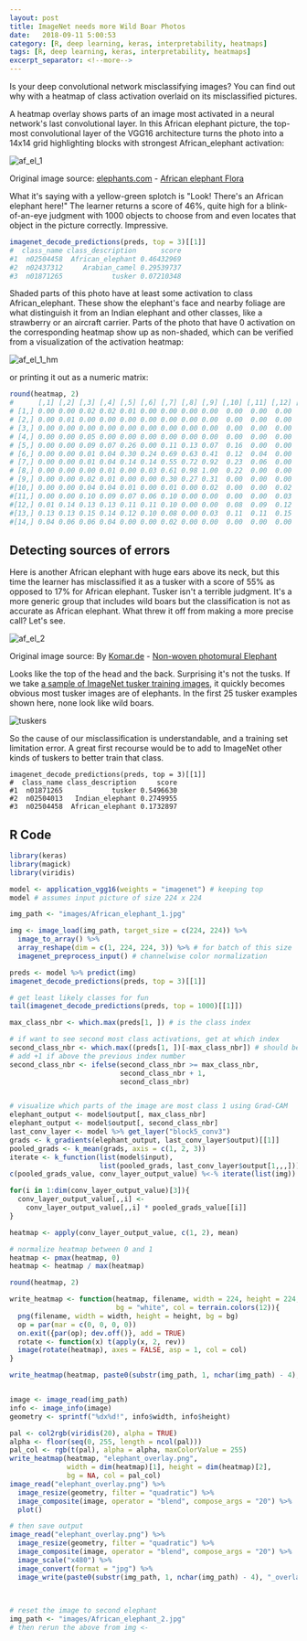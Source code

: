 ```yaml
---
layout: post
title: ImageNet needs more Wild Boar Photos 
date:   2018-09-11 5:00:53
category: [R, deep learning, keras, interpretability, heatmaps]
tags: [R, deep learning, keras, interpretability, heatmaps]
excerpt_separator: <!--more-->
---
```


Is your deep convolutional network misclassifying images? You can find out why with a heatmap of class activation overlaid on its misclassified pictures. 

A heatmap overlay shows parts of an image most activated in a neural network's last convolutional layer. In this African elephant picture, the top-most convolutional layer of the VGG16 architecture turns the photo into a 14x14 grid highlighting blocks with strongest African_elephant activation:

![af_el_1](https://dgarmat.github.io/images/African_elephant_1_overlay.jpg "af_el_1")

<!--more-->
Original image source: 
<a rel="nofollow" class="external text" href="https://www.elephants.com">elephants.com</a> - <a rel="nofollow" class="external text" href="https://elephants-media.s3.amazonaws.com/images/399/original/Flora%20ears%20out%20carrying%20limb_0002AA.jpg">African elephant Flora</a>

What it's saying with a yellow-green splotch is "Look! There's an African elephant here!" The learner returns a score of 46%, quite high for a blink-of-an-eye judgment with 1000 objects to choose from and even locates that object in the picture correctly. Impressive.

```r
imagenet_decode_predictions(preds, top = 3)[[1]]
#  class_name class_description      score
#1  n02504458  African_elephant 0.46432969
#2  n02437312     Arabian_camel 0.29539737
#3  n01871265            tusker 0.07210348
```

Shaded parts of this photo have at least some activation to class African_elephant. These show the elephant's face and nearby foliage are what distinguish it from an Indian elephant and other classes, like a strawberry or an aircraft carrier. Parts of the photo that have 0 activation on the corresponding heatmap show up as non-shaded, which can be verified from a visualization of the activation heatmap:

![af_el_1_hm](https://dgarmat.github.io/images/African_elephant_1_heatmap.png "af_el_1_hm")

or printing it out as a numeric matrix:

```r
round(heatmap, 2)
#      [,1] [,2] [,3] [,4] [,5] [,6] [,7] [,8] [,9] [,10] [,11] [,12] [,13] [,14]
# [1,] 0.00 0.00 0.02 0.02 0.01 0.00 0.00 0.00 0.00  0.00  0.00  0.00  0.00  0.00
# [2,] 0.00 0.01 0.00 0.00 0.00 0.00 0.00 0.00 0.00  0.00  0.00  0.00  0.00  0.00
# [3,] 0.00 0.00 0.00 0.00 0.00 0.00 0.00 0.00 0.00  0.00  0.00  0.00  0.00  0.00
# [4,] 0.00 0.00 0.05 0.00 0.00 0.00 0.00 0.00 0.00  0.00  0.00  0.00  0.00  0.00
# [5,] 0.00 0.00 0.09 0.07 0.26 0.00 0.11 0.13 0.07  0.16  0.00  0.00  0.00  0.00
# [6,] 0.00 0.00 0.01 0.04 0.30 0.24 0.69 0.63 0.41  0.12  0.04  0.00  0.00  0.00
# [7,] 0.00 0.00 0.01 0.04 0.14 0.14 0.55 0.72 0.92  0.23  0.06  0.00  0.00  0.00
# [8,] 0.00 0.00 0.00 0.01 0.00 0.03 0.61 0.98 1.00  0.22  0.00  0.00  0.00  0.00
# [9,] 0.00 0.00 0.02 0.01 0.00 0.00 0.30 0.27 0.31  0.00  0.00  0.00  0.02  0.00
#[10,] 0.00 0.00 0.04 0.04 0.01 0.00 0.01 0.00 0.02  0.00  0.00  0.02  0.04  0.01
#[11,] 0.00 0.00 0.10 0.09 0.07 0.06 0.10 0.00 0.00  0.00  0.00  0.03  0.05  0.04
#[12,] 0.01 0.14 0.13 0.13 0.11 0.11 0.10 0.00 0.00  0.08  0.09  0.12  0.08  0.08
#[13,] 0.13 0.13 0.15 0.14 0.12 0.10 0.08 0.00 0.03  0.11  0.11  0.15  0.12  0.11
#[14,] 0.04 0.06 0.06 0.04 0.00 0.00 0.02 0.00 0.00  0.00  0.00  0.00  0.00  0.00
```


## Detecting sources of errors

Here is another African elephant with huge ears above its neck, but this time the learner has misclassified it as a tusker with a score of 55% as opposed to 17% for African elephant. Tusker isn't a terrible judgment. It's a more generic group that includes wild boars but the classification is not as accurate as African elephant. What threw it off from making a more precise call? Let's see. 

![af_el_2](https://dgarmat.github.io/images/African_elephant_2_overlay.jpg "af_el_2")

Original image source: 
By <a rel="nofollow" class="external text" href="https://www.komar.de/en/elephant.html">Komar.de</a> - <a rel="nofollow" class="external text" href="https://www.komar.de/en/media/catalog/product/cache/5/image/780x/17f82f742ffe127f42dca9de82fb58b1/x/x/xxl4-529_elephant_ma.jpg">Non-woven photomural Elephant</a>


Looks like the top of the head and the back. Surprising it's not the tusks. If we take [a sample of ImageNet tusker training images](http://imagenet.stanford.edu/synset?wnid=n01871265), it quickly becomes obvious most tusker images are of elephants. In the first 25 tusker examples shown here, none look like wild boars.

![tuskers](https://dgarmat.github.io/images/tusker_imagenet.JPG "tuskers")

So the cause of our misclassification is understandable, and a training set limitation error. A great first recourse would be to add to ImageNet other kinds of tuskers to better train that class.

```
imagenet_decode_predictions(preds, top = 3)[[1]]
#  class_name class_description     score
#1  n01871265            tusker 0.5496630
#2  n02504013   Indian_elephant 0.2749955
#3  n02504458  African_elephant 0.1732897
```

## R Code

```r
library(keras)
library(magick)
library(viridis)

model <- application_vgg16(weights = "imagenet") # keeping top
model # assumes input picture of size 224 x 224

img_path <- "images/African_elephant_1.jpg"

img <- image_load(img_path, target_size = c(224, 224)) %>% 
  image_to_array() %>% 
  array_reshape(dim = c(1, 224, 224, 3)) %>% # for batch of this size
  imagenet_preprocess_input() # channelwise color normalization

preds <- model %>% predict(img)
imagenet_decode_predictions(preds, top = 3)[[1]]

# get least likely classes for fun
tail(imagenet_decode_predictions(preds, top = 1000)[[1]])

max_class_nbr <- which.max(preds[1, ]) # is the class index

# if want to see second most class activations, get at which index
second_class_nbr <- which.max((preds[1, ])[-max_class_nbr]) # should be second 
# add +1 if above the previous index number
second_class_nbr <- ifelse(second_class_nbr >= max_class_nbr,  
                           second_class_nbr + 1, 
                           second_class_nbr)


# visualize which parts of the image are most class 1 using Grad-CAM
elephant_output <- model$output[, max_class_nbr]
elephant_output <- model$output[, second_class_nbr]
last_conv_layer <- model %>% get_layer("block5_conv3")
grads <- k_gradients(elephant_output, last_conv_layer$output)[[1]]
pooled_grads <- k_mean(grads, axis = c(1, 2, 3))
iterate <- k_function(list(model$input),
                      list(pooled_grads, last_conv_layer$output[1,,,]))
c(pooled_grads_value, conv_layer_output_value) %<-% iterate(list(img))

for(i in 1:dim(conv_layer_output_value)[3]){
  conv_layer_output_value[,,i] <- 
    conv_layer_output_value[,,i] * pooled_grads_value[[i]]
}

heatmap <- apply(conv_layer_output_value, c(1, 2), mean)

# normalize heatmap between 0 and 1
heatmap <- pmax(heatmap, 0)
heatmap <- heatmap / max(heatmap)

round(heatmap, 2)

write_heatmap <- function(heatmap, filename, width = 224, height = 224,
                          bg = "white", col = terrain.colors(12)){
  png(filename, width = width, height = height, bg = bg)
  op = par(mar = c(0, 0, 0, 0))
  on.exit({par(op); dev.off()}, add = TRUE)
  rotate <- function(x) t(apply(x, 2, rev))
  image(rotate(heatmap), axes = FALSE, asp = 1, col = col)
}

write_heatmap(heatmap, paste0(substr(img_path, 1, nchar(img_path) - 4), "_heatmap.png"))


image <- image_read(img_path)
info <- image_info(image)
geometry <- sprintf("%dx%d!", info$width, info$height)

pal <- col2rgb(viridis(20), alpha = TRUE)
alpha <- floor(seq(0, 255, length = ncol(pal)))
pal_col <- rgb(t(pal), alpha = alpha, maxColorValue = 255)
write_heatmap(heatmap, "elephant_overlay.png",
              width = dim(heatmap)[1], height = dim(heatmap)[2], 
              bg = NA, col = pal_col)
image_read("elephant_overlay.png") %>% 
  image_resize(geometry, filter = "quadratic") %>% 
  image_composite(image, operator = "blend", compose_args = "20") %>% 
  plot()

# then save output
image_read("elephant_overlay.png") %>% 
  image_resize(geometry, filter = "quadratic") %>% 
  image_composite(image, operator = "blend", compose_args = "20") %>% 
  image_scale("x480") %>% 
  image_convert(format = "jpg") %>% 
  image_write(paste0(substr(img_path, 1, nchar(img_path) - 4), "_overlay.jpg"))
  
  

# reset the image to second elephant
img_path <- "images/African_elephant_2.jpg"
# then rerun the above from img <-
```
